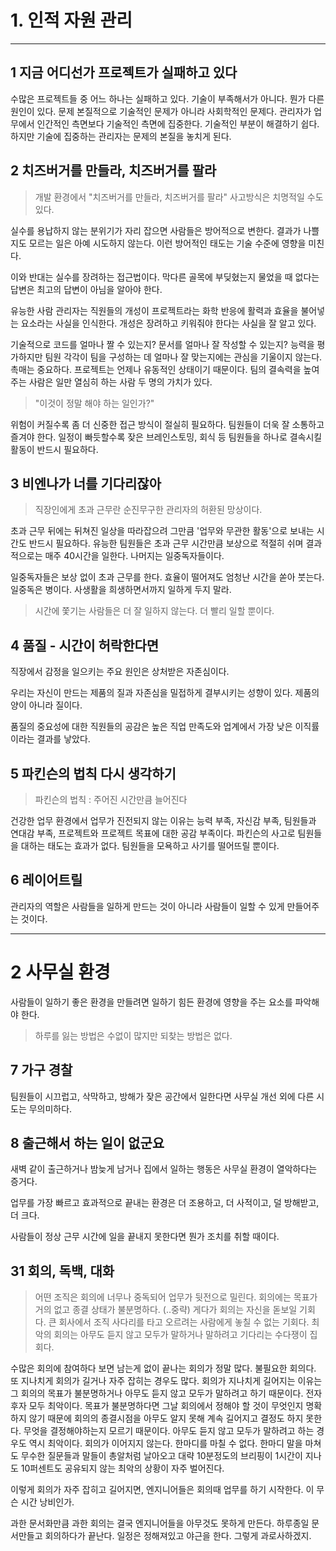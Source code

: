 # 1. 인적 자원 관리 

***

## 1 지금 어디선가 프로젝트가 실패하고 있다

수많은 프로젝트들 중 어느 하나는 실패하고 있다. 기술이 부족해서가 아니다. 뭔가 다른 원인이 있다. 문제 본질적으로 기술적인 문제가 아니라 사회학적인 문제다. 관리자가 업무에서 인간적인 측면보다 기술적인 측면에 집중한다. 기술적인 부분이 해결하기 쉽다. 하지만 기술에 집중하는 관리자는 문제의 본질을 놓치게 된다. 

## 2 치즈버거를 만들라, 치즈버거를 팔라

> 개발 환경에서 "치즈버거를 만들라, 치즈버거를 팔라" 사고방식은 치명적일 수도 있다. 

실수를 용납하지 않는 분위기가 자리 잡으면 사람들은 방어적으로 변한다. 결과가 나쁠지도 모르는 일은 아예 시도하지 않는다. 이런 방어적인 태도는 기술 수준에 영향을 미친다.

이와 반대는 실수를 장려하는 접근법이다. 막다른 골목에 부딪혔는지 물었을 때 없다는 답변은 최고의 답변이 아님을 알아야 한다. 

유능한 사람 관리자는 직원들의 개성이 프로젝트라는 화학 반응에 활력과 효율을 불어넣는 요소라는 사실을 인식한다. 개성은 장려하고 키워줘야 한다는 사실을 잘 알고 있다. 

기술적으로 코드를 얼마나 짤 수 있는지? 문서를 얼마나 잘 작성할 수 있는지? 능력을 평가하지만 팀원 각각이 팀을 구성하는 데 얼마나 잘 맞는지에는 관심을 기울이지 않는다. 촉매는 중요하다. 프로젝트는 언제나 유동적인 상태이기 때문이다. 팀의 결속력을 높여주는 사람은 일만 열심히 하는 사람 두 명의 가치가 있다. 

> "이것이 정말 해야 하는 일인가?"

위험이 커질수록 좀 더 신중한 접근 방식이 절실히 필요하다. 팀원들이 더욱 잘 소통하고 즐겨야 한다. 일정이 빠듯할수록 잦은 브레인스토밍, 회식 등 팀원들을 하나로 결속시킬 활동이 반드시 필요하다. 

## 3 비엔나가 너를 기다리잖아

> 직장인에게 초과 근무란 순진무구한 관리자의 허환된 망상이다. 

초과 근무 뒤에는 뒤쳐진 일상을 따라잡으려 그만큼 '업무와 무관한 활동'으로 보내는 시간도 반드시 필요하다. 유능한 팀원들은 초과 근무 시간만큼 보상으로 적절히 쉬며 결과적으로는 매주 40시간을 일한다. 나머지는 일중독자들이다. 

일중독자들은 보상 없이 초과 근무를 한다. 효율이 떨어져도 엄청난 시간을 쏟아 붓는다. 일중독은 병이다. 사생활을 희생하면서까지 일하게 두지 말라. 

> 시간에 쫓기는 사람들은 더 잘 일하지 않는다. 더 빨리 일할 뿐이다.    
    
## 4 품질 - 시간이 허락한다면 

직장에서 감정을 일으키는 주요 원인은 상처받은 자존심이다. 

우리는 자신이 만드는 제품의 질과 자존심을 밀접하게 결부시키는 성향이 있다. 제품의 양이 아니라 질이다.

품질의 중요성에 대한 직원들의 공감은 높은 직업 만족도와 업계에서 가장 낮은 이직률이라는 결과를 낳았다. 

## 5 파킨슨의 법칙 다시 생각하기 

> 파킨슨의 법칙 : 주어진 시간만큼 늘어진다

건강한 업무 환경에서 업무가 진전되지 않는 이유는 능력 부족, 자신감 부족, 팀원들과 연대감 부족, 프로젝트와 프로젝트 목표에 대한 공감 부족이다. 파킨슨의 사고로 팀원들을 대하는 태도는 효과가 없다. 팀원들을 모욕하고 사기를 떨어뜨릴 뿐이다. 

## 6 레이어트릴 

관리자의 역할은 사람들을 일하게 만드는 것이 아니라 사람들이 일할 수 있게 만들어주는 것이다. 

***

# 2 사무실 환경

사람들이 일하기 좋은 환경을 만들려면 일하기 힘든 환경에 영향을 주는 요소를 파악해야 한다. 

> 하루를 잃는 방법은 수없이 많지만 되찾는 방법은 없다.

## 7 가구 경찰

팀원들이 시끄럽고, 삭막하고, 방해가 잦은 공간에서 일한다면 사무실 개선 외에 다른 시도는 무의미하다. 

## 8 출근해서 하는 일이 없군요 

새벽 같이 출근하거나 밤늦게 남거나 집에서 일하는 행동은 사무실 환경이 열악하다는 증거다. 

업무를 가장 빠르고 효과적으로 끝내는 환경은 더 조용하고, 더 사적이고, 덜 방해받고, 더 크다. 

사람들이 정상 근무 시간에 일을 끝내지 못한다면 뭔가 조치를 취할 때이다. 

## 31 회의, 독백, 대화 
> 어떤 조직은 회의에 너무나 중독되어 업무가 뒷전으로 밀린다. 회의에는 목표가 거의 없고 종결 상태가 불분명하다.
> (..중략) 게다가 회의는 자신을 돋보일 기회다. 큰 회사에서 조직 사다리를 타고 오르려는 사람에게 놓칠 수 없는 기회다.
> 최악의 회의는 아무도 듣지 않고 모두가 말하거나 말하려고 기다리는 수다쟁이 집회다.

수많은 회의에 참여하다 보면 남는게 없이 끝나는 회의가 정말 많다. 불필요한 회의다. 또 지나치게 회의가 길거나 자주 잡히는 경우도 많다. 
회의가 지나치게 길어지는 이유는 그 회의의 목표가 불분명하거나 아무도 듣지 않고 모두가 말하려고 하기 때문이다. 전자 후자 모두 최악이다. 
목표가 불분명하다면 그날 회의에서 정해야 할 것이 무엇인지 명확하지 않기 때문에 회의의 종결시점을 아무도 알지 못해 계속 길어지고 결정도 하지 못한다. 
무엇을 결정해야하는지 모르기 때문이다. 
아무도 듣지 않고 모두가 말하려고 하는 경우도 역시 최악이다. 회의가 이어지지 않는다. 한마디를 마칠 수 없다. 한마디 말을 마쳐도 무수한 질문들과 말들이 총알처럼 날아오고 대략 10분정도의 브리핑이 1시간이 지나도 10퍼센트도 공유되지 않는 최악의 상황이 자주 벌어진다. 

이렇게 회의가 자주 잡히고 길어지면, 엔지니어들은 회의때 업무를 하기 시작한다. 이 무슨 시간 낭비인가. 

과한 문서화만큼 과한 회의는 결국 엔지니어들을 아무것도 못하게 만든다. 하루종일 문서만들고 회의하다가 끝난다. 일정은 정해져있고 야근을 한다. 그렇게 과로사하겠지. 


